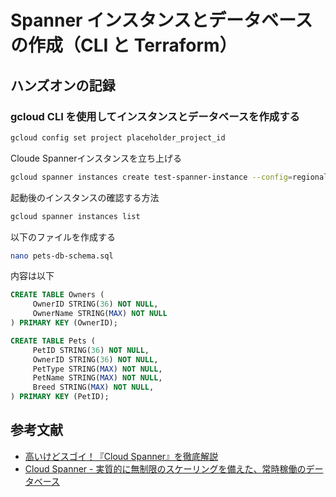 # Spanner インスタンスとデータベースの作成（CLI と Terraform）

## ハンズオンの記録

### gcloud CLI を使用してインスタンスとデータベースを作成する

```bash
gcloud config set project placeholder_project_id
```

Cloude Spannerインスタンスを立ち上げる

```bash
gcloud spanner instances create test-spanner-instance --config=regional-place_holder_text --description="test-spanner-instance" --processing-units=100
```

起動後のインスタンスの確認する方法

```bash
gcloud spanner instances list
```

以下のファイルを作成する

```bash
nano pets-db-schema.sql
```

内容は以下

```sql
CREATE TABLE Owners (
     OwnerID STRING(36) NOT NULL, 
     OwnerName STRING(MAX) NOT NULL
) PRIMARY KEY (OwnerID);

CREATE TABLE Pets (
     PetID STRING(36) NOT NULL, 
     OwnerID STRING(36) NOT NULL, 
     PetType STRING(MAX) NOT NULL,
     PetName STRING(MAX) NOT NULL,
     Breed STRING(MAX) NOT NULL,
) PRIMARY KEY (PetID);
```

## 参考文献
- [高いけどスゴイ！『Cloud Spanner』を徹底解説](https://cloud-ace.jp/column/detail387/)
- [Cloud Spanner - 実質的に無制限のスケーリングを備えた、常時稼働のデータベース](https://cloud.google.com/spanner?hl=ja)

